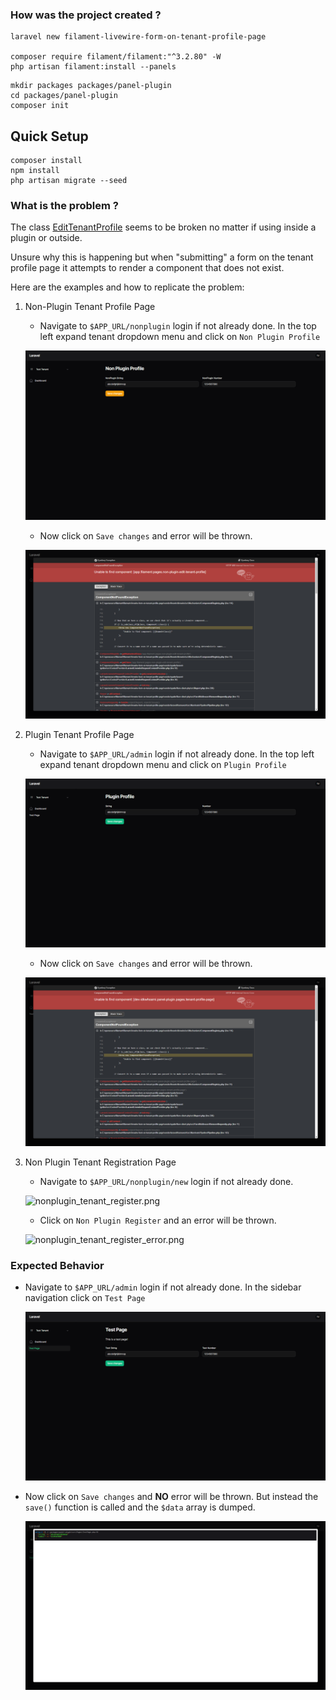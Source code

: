 ### How was the project created ?

```shell
laravel new filament-livewire-form-on-tenant-profile-page

composer require filament/filament:"^3.2.80" -W
php artisan filament:install --panels
```

```shell
mkdir packages packages/panel-plugin
cd packages/panel-plugin
composer init
```

## Quick Setup

```shell
composer install
npm install
php artisan migrate --seed
```

### What is the problem ?

The class [EditTenantProfile](vendor/filament/filament/src/Pages/Tenancy/EditTenantProfile.php) seems to be broken no matter if using inside a plugin or outside.

Unsure why this is happening but when "submitting" a form on the tenant profile page it attempts to render a component that does not exist.

Here are the examples and how to replicate the problem:

1. Non-Plugin Tenant Profile Page

   - Navigate to `$APP_URL/nonplugin` login if not already done. In the top left expand tenant dropdown menu and click on `Non Plugin Profile`

    ![nonplugin_tenant_profile.png](.github/images/nonplugin_tenant_profile.png)

    - Now click on `Save changes` and error will be thrown.

    ![nonplugin_tenant_profile_error.png](.github/images/nonplugin_tenant_profile_error.png)

2. Plugin Tenant Profile Page

   - Navigate to `$APP_URL/admin` login if not already done. In the top left expand tenant dropdown menu and click on `Plugin Profile`

    ![plugin_tenant_profile.png](.github/images/plugin_tenant_profile.png)

   - Now click on `Save changes` and error will be thrown.

    ![plugin_tenant_profile_error.png](.github/images/plugin_tenant_profile_error.png)

3. Non Plugin Tenant Registration Page

    - Navigate to `$APP_URL/nonplugin/new` login if not already done.
    
    ![nonplugin_tenant_register.png](.github/Fimages/Fnonplugin_tenant_register.png)

    - Click on `Non Plugin Register` and an error will be thrown. 

    ![nonplugin_tenant_register_error.png](.github/Fimages/Fnonplugin_tenant_register_error.png)

### Expected Behavior

- Navigate to `$APP_URL/admin` login if not already done. In the sidebar navigation click on `Test Page`

    ![plugin_test_page.png](.github/images/plugin_test_page.png)

- Now click on `Save changes` and **NO** error will be thrown. But instead the `save()` function is called and the `$data` array is dumped.

    ![plugin_test_page_dump.png](.github/images/plugin_test_page_dump.png)

